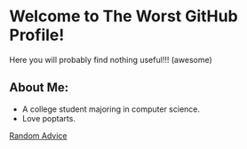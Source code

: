 # Welcome to The Worst GitHub Profile!

Here you will probably find nothing useful!!! (awesome)

## About Me:
- A college student majoring in computer science.
- Love poptarts.

[Random Advice](https://github.com/X-Edition/X-Edition/blob/main/advice.md)
